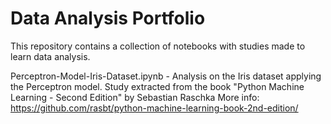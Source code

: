# Data Analysis Portfolio

This repository contains a collection of notebooks with studies made to learn data analysis.

Perceptron-Model-Iris-Dataset.ipynb - Analysis on the Iris dataset applying the Perceptron model.
Study extracted from the book "Python Machine Learning - Second Edition" by Sebastian Raschka
More info: https://github.com/rasbt/python-machine-learning-book-2nd-edition/
